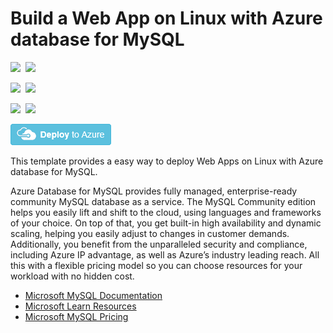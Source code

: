 # Build a Web App on Linux with Azure database for MySQL 

<IMG SRC="https://azurequickstartsservice.blob.core.windows.net/badges/101-webapp-linux-managed-mysql/PublicLastTestDate.svg" />&nbsp;
<IMG SRC="https://azurequickstartsservice.blob.core.windows.net/badges/101-webapp-linux-managed-mysql/PublicDeployment.svg" />&nbsp;

<IMG SRC="https://azurequickstartsservice.blob.core.windows.net/badges/101-webapp-linux-managed-mysql/FairfaxLastTestDate.svg" />&nbsp;
<IMG SRC="https://azurequickstartsservice.blob.core.windows.net/badges/101-webapp-linux-managed-mysql/FairfaxDeployment.svg" />&nbsp;

<IMG SRC="https://azurequickstartsservice.blob.core.windows.net/badges/101-webapp-linux-managed-mysql/BestPracticeResult.svg" />&nbsp;
<IMG SRC="https://azurequickstartsservice.blob.core.windows.net/badges/101-webapp-linux-managed-mysql/CredScanResult.svg" />&nbsp;

<a href="https://portal.azure.com/#create/Microsoft.Template/uri/https%3A%2F%2Fraw.githubusercontent.com%2FAzure%2Fazure-quickstart-templates%2Fmaster%2F101-webapp-linux-managed-mysql%2Fazuredeploy.json" target="_blank">
  <img src="https://raw.githubusercontent.com/Azure/azure-quickstart-templates/master/1-CONTRIBUTION-GUIDE/images/deploytoazure.png"/>
</a>

This template provides a easy way to deploy Web Apps on Linux with Azure database for MySQL.

Azure Database for MySQL provides fully managed, enterprise-ready community MySQL database as a service. The MySQL Community edition helps you easily lift and shift to the cloud, using languages and frameworks of your choice. On top of that, you get built-in high availability and dynamic scaling, helping you easily adjust to changes in customer demands. Additionally, you benefit from the unparalleled security and compliance, including Azure IP advantage, as well as Azure’s industry leading reach. All this with a flexible pricing model so you can choose resources for your workload with no hidden cost.

- [Microsoft MySQL Documentation](https://docs.microsoft.com/azure/mysql/)
- [Microsoft Learn Resources](https://docs.microsoft.com/learn/browse/?products=azure-app-service )
- [Microsoft MySQL Pricing](https://azure.microsoft.com/pricing/details/mysql/)